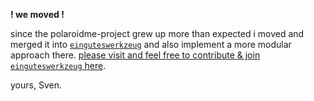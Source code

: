 
**! we moved !**

since the polaroidme-project grew up more than expected i
moved and merged it into [`einguteswerkzeug`](https://github.com/s3h10r/einguteswerkzeug)
and also implement a more modular approach there.
[please visit and feel free to contribute & join `einguteswerkzeug` here](https://github.com/s3h10r/einguteswerkzeug).

yours,
Sven.
